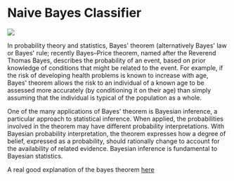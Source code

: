 # Naive Bayes Classifier

![](https://iq.opengenus.org/content/images/2019/11/data-science-bayes-theorem--2---1-.jpg)

In probability theory and statistics, Bayes' theorem (alternatively Bayes' law or Bayes' rule; recently Bayes–Price theorem, named after the Reverend Thomas Bayes, describes the probability of an event, based on prior knowledge of conditions that might be related to the event. For example, if the risk of developing health problems is known to increase with age, Bayes' theorem allows the risk to an individual of a known age to be assessed more accurately (by conditioning it on their age) than simply assuming that the individual is typical of the population as a whole.

One of the many applications of Bayes' theorem is Bayesian inference, a particular approach to statistical inference. When applied, the probabilities involved in the theorem may have different probability interpretations. With Bayesian probability interpretation, the theorem expresses how a degree of belief, expressed as a probability, should rationally change to account for the availability of related evidence. Bayesian inference is fundamental to Bayesian statistics.

A real good explanation of the bayes theorem [here](https://www.youtube.com/watch?v=HZGCoVF3YvM)
